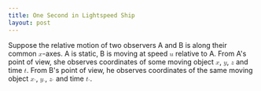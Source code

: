 ```yaml
---
title: One Second in Lightspeed Ship
layout: post
---
```


Suppose the relative motion of two observers A and B is along their common <math><mi>x</mi></math>-axes. A is static, B is moving at speed <math><mi>u</mi></math> relative to A. From A's point of view, she observes coordinates of some moving object <math><mi>x</mi></math>, <math><mi>y</mi></math>, <math><mi>z</mi></math> and time <math><mi>t</mi></math>. From B's point of view, he observes coordinates of the same moving object <math><msub><mi>x</mi><mo>'</mo></msub></math>, <math><msub><mi>y</mi><mo>'</mo></msub></math>, <math><msub><mi>z</mi><mo>'</mo></msub></math> and time <math><msub><mi>t</mi><mo>'</mo></msub></math>.
